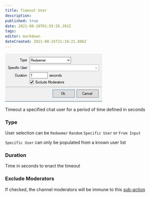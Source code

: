 ```yaml
---
title: Timeout User
description: 
published: true
date: 2021-08-28T01:55:55.391Z
tags: 
editor: markdown
dateCreated: 2021-08-25T21:34:21.886Z
---
```



![Timeout](/122118974-96403e00-ce20-11eb-8524-df840ff35a73.png)

Timeout a specified chat user for a period of time defined in seconds

### Type

User selection can be `Redeemer` `Random` `Specific User` or `From Input`

`Specific User` can only be populated from a known user list

### Duration

Time in seconds to enact the timeout

### Exclude Moderators

If checked, the channel moderators will be immune to this [sub-action](Sub-Actions)
